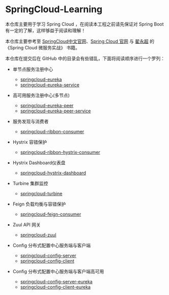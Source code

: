 # SpringCloud-Learning

本仓库主要用于学习 Spring Cloud ，在阅读本工程之前请先保证对 Spring Boot 有一定的了解，这样够益于阅读和理解！

本仓库主要参考至 [SpringCloud中文官网](https://springcloud.cc/)、[Spring Cloud 官网](http://projects.spring.io/spring-cloud/) 与 [翟永超](http://blog.didispace.com/) 的 《Spring Cloud 微服务实战》 书籍。

本仓库在提交后在 GitHub 中的目录会有些错乱，下面将阅读顺序进行一个罗列：

+ 单节点服务注册中心
  - [springcloud-eureka](springcloud-eureka)
  - [springcloud-eureka-service](springcloud-eureka-service)

+ 高可用服务注册中心(多节点)
  - [springcloud-eureka-peer](springcloud-eureka-peer)
  - [springcloud-eureka-peer-service](springcloud-eureka-peer-service)

+ 服务发现与消费者
  - [springcloud-ribbon-consumer](springcloud-ribbon-consumer)

+ Hystrix 容错保护
  - [springcloud-ribbon-hystrix-consumer](springcloud-ribbon-hystrix-consumer)

+ Hystrix Dashboard仪表盘
  - [springcloud-hystrix-dashboard](springcloud-hystrix-dashboard)

+ Turbine 集群监控
  - [springcloud-turbine](springcloud-turbine)

+ Feign 负载均衡与容错保护
  - [springcloud-feign-consumer](springcloud-feign-consumer)

+ Zuul API 网关
  - [springcloud-zuul](springcloud-zuul)
  
+ Config 分布式配置中心服务端与客户端
  - [springcloud-config-server](springcloud-config-server)
  - [springcloud-config-client](springcloud-config-client)
  
+ Config 分布式配置中心服务端与客户端高可用
  - [springcloud-config-server-eureka](springcloud-config-server-eureka)
  - [springcloud-config-client-eureka](springcloud-config-client-eureka)